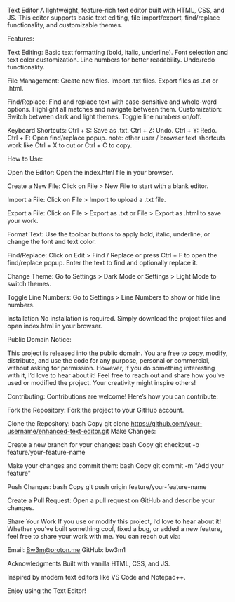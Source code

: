 Text Editor
A lightweight, feature-rich text editor built with HTML, CSS, and JS. This editor supports basic text editing, file import/export, find/replace functionality, and customizable themes.

Features:

Text Editing:
Basic text formatting (bold, italic, underline).
Font selection and text color customization.
Line numbers for better readability.
Undo/redo functionality.

File Management:
Create new files.
Import .txt files.
Export files as .txt or .html.

Find/Replace:
Find and replace text with case-sensitive and whole-word options.
Highlight all matches and navigate between them.
Customization:
Switch between dark and light themes.
Toggle line numbers on/off.

Keyboard Shortcuts:
Ctrl + S: Save as .txt.
Ctrl + Z: Undo.
Ctrl + Y: Redo.
Ctrl + F: Open find/replace popup.
    note: other user / browser text shortcuts work like Ctrl + X to cut or Ctrl + C to copy.

How to Use:

Open the Editor:
Open the index.html file in your browser.

Create a New File:
Click on File > New File to start with a blank editor.

Import a File:
Click on File > Import to upload a .txt file.

Export a File:
Click on File > Export as .txt or File > Export as .html to save your work.

Format Text:
Use the toolbar buttons to apply bold, italic, underline, or change the font and text color.

Find/Replace:
Click on Edit > Find / Replace or press Ctrl + F to open the find/replace popup.
Enter the text to find and optionally replace it.

Change Theme:
Go to Settings > Dark Mode or Settings > Light Mode to switch themes.

Toggle Line Numbers:
Go to Settings > Line Numbers to show or hide line numbers.

Installation
No installation is required. Simply download the project files and open index.html in your browser.

Public Domain Notice:

This project is released into the public domain. You are free to copy, modify, distribute, and use the code for any purpose, personal or commercial, without asking for permission.
However, if you do something interesting with it, I’d love to hear about it! Feel free to reach out and share how you’ve used or modified the project. Your creativity might inspire others!

Contributing:
Contributions are welcome! Here’s how you can contribute:

Fork the Repository:
Fork the project to your GitHub account.

Clone the Repository:
bash
Copy
git clone https://github.com/your-username/enhanced-text-editor.git
Make Changes:

Create a new branch for your changes:
bash
Copy
git checkout -b feature/your-feature-name

Make your changes and commit them:
bash
Copy
git commit -m "Add your feature"

Push Changes:
bash
Copy
git push origin feature/your-feature-name

Create a Pull Request:
Open a pull request on GitHub and describe your changes.

Share Your Work
If you use or modify this project, I’d love to hear about it! Whether you’ve built something cool, fixed a bug, or added a new feature, feel free to share your work with me. You can reach out via:

Email: Bw3m@proton.me
GitHub: bw3m1

Acknowledgments
Built with vanilla HTML, CSS, and JS.

Inspired by modern text editors like VS Code and Notepad++.

Enjoy using the Text Editor!
